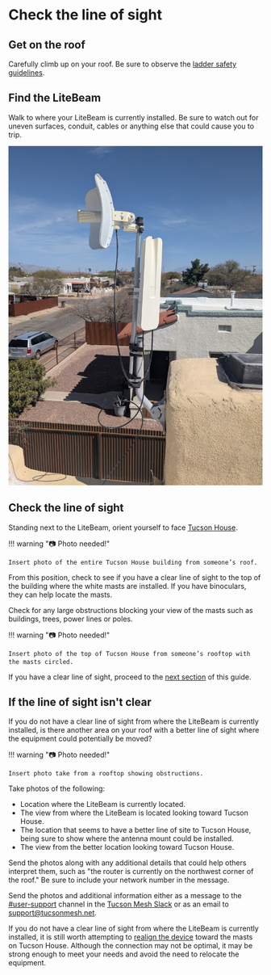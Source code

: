 # Check the line of sight

## Get on the roof

Carefully climb up on your roof. Be sure to observe the [ladder safety guidelines](../ladder-safety.md).  

## Find the LiteBeam 

Walk to where your LiteBeam is currently installed. Be sure to watch out for uneven surfaces, conduit, cables or anything else that could cause you to trip.

![LiteBeam on roof](img/litebeam-roof-1200x1600.jpg)

## Check the line of sight

Standing next to the LiteBeam, orient yourself to face [Tucson House](https://maps.app.goo.gl/u6aaPianA1ueBTkR9).

!!! warning "📷 Photo needed!" 
    
    Insert photo of the entire Tucson House building from someone’s roof.

From this position, check to see if you have a clear line of sight to the top of the building where the white masts are installed. If you have binoculars, they can help locate the masts.

Check for any large obstructions blocking your view of the masts such as buildings, trees, power lines or poles.

!!! warning "📷 Photo needed!" 

    Insert photo of the top of Tucson House from someone’s rooftop with the masts circled.

If you have a clear line of sight, proceed to the [next section](realign-litebeam.md) of this guide.

## If the line of sight isn't clear

If you do not have a clear line of sight from where the LiteBeam is currently installed, is there another area on your roof with a better line of sight where the equipment could potentially be moved?  

!!! warning "📷 Photo needed!" 

    Insert photo take from a rooftop showing obstructions.

Take photos of the following:  

- Location where the LiteBeam is currently located. 
- The view from where the LiteBeam is located looking toward Tucson House.
- The location that seems to have a better line of site to Tucson House, being sure to show where the antenna mount could be installed.  
- The view from the better location looking toward Tucson House.

Send the photos along with any additional details that could help others interpret them, such as "the router is currently on the northwest corner of the roof." Be sure to include your network number in the message.

Send the photos and additional information either as a message to the [\#user-support](https://tucsonmesh.slack.com/archives/C03P19L1WBF) channel in the [Tucson Mesh Slack](https://tucsonmesh.slack.com/) or as an email to [support@tucsonmesh.net](mailto:support@tucsonmesh.net).   

If you do not have a clear line of sight from where the LiteBeam is currently installed, it is still worth attempting to [realign the device](realign-litebeam.md) toward the masts on Tucson House. Although the connection may not be optimal, it may be strong enough to meet your needs and avoid the need to relocate the equipment.

